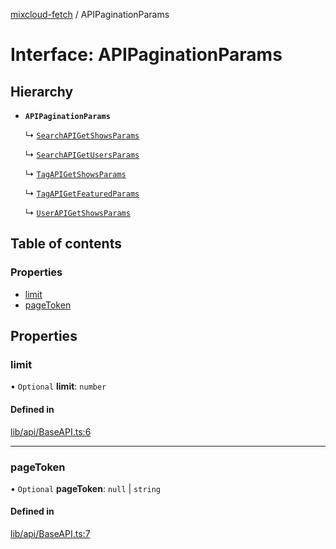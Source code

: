[mixcloud-fetch](../README.md) / APIPaginationParams

# Interface: APIPaginationParams

## Hierarchy

- **`APIPaginationParams`**

  ↳ [`SearchAPIGetShowsParams`](SearchAPIGetShowsParams.md)

  ↳ [`SearchAPIGetUsersParams`](SearchAPIGetUsersParams.md)

  ↳ [`TagAPIGetShowsParams`](TagAPIGetShowsParams.md)

  ↳ [`TagAPIGetFeaturedParams`](TagAPIGetFeaturedParams.md)

  ↳ [`UserAPIGetShowsParams`](UserAPIGetShowsParams.md)

## Table of contents

### Properties

- [limit](APIPaginationParams.md#limit)
- [pageToken](APIPaginationParams.md#pagetoken)

## Properties

### limit

• `Optional` **limit**: `number`

#### Defined in

[lib/api/BaseAPI.ts:6](https://github.com/patrickkfkan/mixcloud-fetch/blob/1cf2daf/src/lib/api/BaseAPI.ts#L6)

___

### pageToken

• `Optional` **pageToken**: ``null`` \| `string`

#### Defined in

[lib/api/BaseAPI.ts:7](https://github.com/patrickkfkan/mixcloud-fetch/blob/1cf2daf/src/lib/api/BaseAPI.ts#L7)
